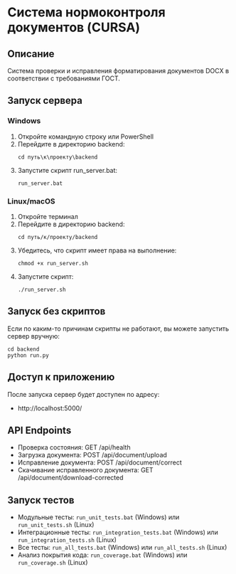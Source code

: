 # Система нормоконтроля документов (CURSA)

## Описание
Система проверки и исправления форматирования документов DOCX в соответствии с требованиями ГОСТ.

## Запуск сервера

### Windows
1. Откройте командную строку или PowerShell
2. Перейдите в директорию backend:
   ```
   cd путь\к\проекту\backend
   ```
3. Запустите скрипт run_server.bat:
   ```
   run_server.bat
   ```

### Linux/macOS
1. Откройте терминал
2. Перейдите в директорию backend:
   ```
   cd путь/к/проекту/backend
   ```
3. Убедитесь, что скрипт имеет права на выполнение:
   ```
   chmod +x run_server.sh
   ```
4. Запустите скрипт:
   ```
   ./run_server.sh
   ```

## Запуск без скриптов
Если по каким-то причинам скрипты не работают, вы можете запустить сервер вручную:

```
cd backend
python run.py
```

## Доступ к приложению
После запуска сервер будет доступен по адресу:
- http://localhost:5000/

## API Endpoints
- Проверка состояния: GET /api/health
- Загрузка документа: POST /api/document/upload
- Исправление документа: POST /api/document/correct
- Скачивание исправленного документа: GET /api/document/download-corrected

## Запуск тестов
- Модульные тесты: `run_unit_tests.bat` (Windows) или `run_unit_tests.sh` (Linux)
- Интеграционные тесты: `run_integration_tests.bat` (Windows) или `run_integration_tests.sh` (Linux)
- Все тесты: `run_all_tests.bat` (Windows) или `run_all_tests.sh` (Linux)
- Анализ покрытия кода: `run_coverage.bat` (Windows) или `run_coverage.sh` (Linux) 